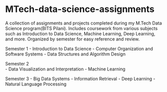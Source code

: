 # MTech-data-science-assignments
A collection of assignments and projects completed during my M.Tech Data Science program(BITS Pilani). Includes coursework from various subjects such as Introduction to Data Science, Machine Learning, Deep Learning, and more. Organized by semester for easy reference and review.

Semester 1
    - Introduction to Data Science
    - Computer Organization and Software Systems
    - Data Structures and Algorithm Design

Semester 2    
    - Data Visualization and Interpretation
    - Machine Learning

Semester 3
    - Big Data Systems
    - Information Retrieval
    - Deep Learning
    - Natural Language Processing
